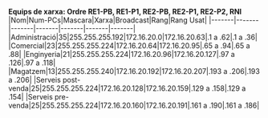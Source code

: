 **Equips de xarxa: Ordre RE1-PB, RE1-P1, RE2-PB, RE2-P1, RE2-P2, RNI** 
|Nom|Num-PCs|Mascara|Xarxa|Broadcast|Rang|Rang Usat|
|-------|-------|-------|-------|-------|-------|-------|
|Administració|35|255.255.255.192|172.16.20.0|172.16.20.63|.1 a .62|.1 a .36|
|Comercial|23|255.255.255.224|172.16.20.64|172.16.20.95|.65 a .94|.65 a .88|
|Enginyeria|21|255.255.255.224|172.16.20.96|172.16.20.127|.97 a .126|.97 a .118|
|Magatzem|13|255.255.255.240|172.16.20.192|172.16.20.207|.193 a .206|.193 a .206|
|Serveis post-venda|25|255.255.255.224|172.16.20.128|172.16.20.159|.129 a .158|.129 a .154|
|Serveis pre-venda|25|255.255.255.224|172.16.20.160|172.16.20.191|.161 a .190|.161 a .186|
